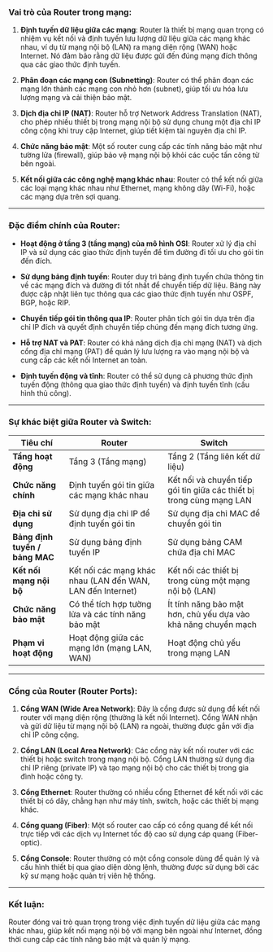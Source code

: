 ### Vai trò của Router trong mạng:

1. **Định tuyến dữ liệu giữa các mạng**: Router là thiết bị mạng quan trọng có nhiệm vụ kết nối và định tuyến lưu lượng dữ liệu giữa các mạng khác nhau, ví dụ từ mạng nội bộ (LAN) ra mạng diện rộng (WAN) hoặc Internet. Nó đảm bảo rằng dữ liệu được gửi đến đúng mạng đích thông qua các giao thức định tuyến.
    
2. **Phân đoạn các mạng con (Subnetting)**: Router có thể phân đoạn các mạng lớn thành các mạng con nhỏ hơn (subnet), giúp tối ưu hóa lưu lượng mạng và cải thiện bảo mật.
    
3. **Dịch địa chỉ IP (NAT)**: Router hỗ trợ Network Address Translation (NAT), cho phép nhiều thiết bị trong mạng nội bộ sử dụng chung một địa chỉ IP công cộng khi truy cập Internet, giúp tiết kiệm tài nguyên địa chỉ IP.
    
4. **Chức năng bảo mật**: Một số router cung cấp các tính năng bảo mật như tường lửa (firewall), giúp bảo vệ mạng nội bộ khỏi các cuộc tấn công từ bên ngoài.
    
5. **Kết nối giữa các công nghệ mạng khác nhau**: Router có thể kết nối giữa các loại mạng khác nhau như Ethernet, mạng không dây (Wi-Fi), hoặc các mạng dựa trên sợi quang.
    

---

### Đặc điểm chính của Router:

- **Hoạt động ở tầng 3 (tầng mạng) của mô hình OSI**: Router xử lý địa chỉ IP và sử dụng các giao thức định tuyến để tìm đường đi tối ưu cho gói tin đến đích.
    
- **Sử dụng bảng định tuyến**: Router duy trì bảng định tuyến chứa thông tin về các mạng đích và đường đi tốt nhất để chuyển tiếp dữ liệu. Bảng này được cập nhật liên tục thông qua các giao thức định tuyến như OSPF, BGP, hoặc RIP.
    
- **Chuyển tiếp gói tin thông qua IP**: Router phân tích gói tin dựa trên địa chỉ IP đích và quyết định chuyển tiếp chúng đến mạng đích tương ứng.
    
- **Hỗ trợ NAT và PAT**: Router có khả năng dịch địa chỉ mạng (NAT) và dịch cổng địa chỉ mạng (PAT) để quản lý lưu lượng ra vào mạng nội bộ và cung cấp các kết nối Internet an toàn.
    
- **Định tuyến động và tĩnh**: Router có thể sử dụng cả phương thức định tuyến động (thông qua giao thức định tuyến) và định tuyến tĩnh (cấu hình thủ công).
    

---

### Sự khác biệt giữa Router và Switch:

| **Tiêu chí**                   | **Router**                                                 | **Switch**                                                           |
| ------------------------------ | ---------------------------------------------------------- | -------------------------------------------------------------------- |
| **Tầng hoạt động**             | Tầng 3 (Tầng mạng)                                         | Tầng 2 (Tầng liên kết dữ liệu)                                       |
| **Chức năng chính**            | Định tuyến gói tin giữa các mạng khác nhau                 | Kết nối và chuyển tiếp gói tin giữa các thiết bị trong cùng mạng LAN |
| **Địa chỉ sử dụng**            | Sử dụng địa chỉ IP để định tuyến gói tin                   | Sử dụng địa chỉ MAC để chuyển gói tin                                |
| **Bảng định tuyến / bảng MAC** | Sử dụng bảng định tuyến IP                                 | Sử dụng bảng CAM chứa địa chỉ MAC                                    |
| **Kết nối mạng nội bộ**        | Kết nối các mạng khác nhau (LAN đến WAN, LAN đến Internet) | Kết nối các thiết bị trong cùng một mạng nội bộ (LAN)                |
| **Chức năng bảo mật**          | Có thể tích hợp tường lửa và các tính năng bảo mật         | Ít tính năng bảo mật hơn, chủ yếu dựa vào khả năng chuyển mạch       |
| **Phạm vi hoạt động**          | Hoạt động giữa các mạng lớn (mạng LAN, WAN)                | Hoạt động chủ yếu trong mạng LAN                                     |

---

### Cổng của Router (Router Ports):

1. **Cổng WAN (Wide Area Network)**: Đây là cổng được sử dụng để kết nối router với mạng diện rộng (thường là kết nối Internet). Cổng WAN nhận và gửi dữ liệu từ mạng nội bộ (LAN) ra ngoài, thường được gắn với địa chỉ IP công cộng.
    
2. **Cổng LAN (Local Area Network)**: Các cổng này kết nối router với các thiết bị hoặc switch trong mạng nội bộ. Cổng LAN thường sử dụng địa chỉ IP riêng (private IP) và tạo mạng nội bộ cho các thiết bị trong gia đình hoặc công ty.
    
3. **Cổng Ethernet**: Router thường có nhiều cổng Ethernet để kết nối với các thiết bị có dây, chẳng hạn như máy tính, switch, hoặc các thiết bị mạng khác.
    
4. **Cổng quang (Fiber)**: Một số router cao cấp có cổng quang để kết nối trực tiếp với các dịch vụ Internet tốc độ cao sử dụng cáp quang (Fiber-optic).
    
5. **Cổng Console**: Router thường có một cổng console dùng để quản lý và cấu hình thiết bị qua giao diện dòng lệnh, thường được sử dụng bởi các kỹ sư mạng hoặc quản trị viên hệ thống.
    

---

### Kết luận:

Router đóng vai trò quan trọng trong việc định tuyến dữ liệu giữa các mạng khác nhau, giúp kết nối mạng nội bộ với mạng bên ngoài như Internet, đồng thời cung cấp các tính năng bảo mật và quản lý mạng.